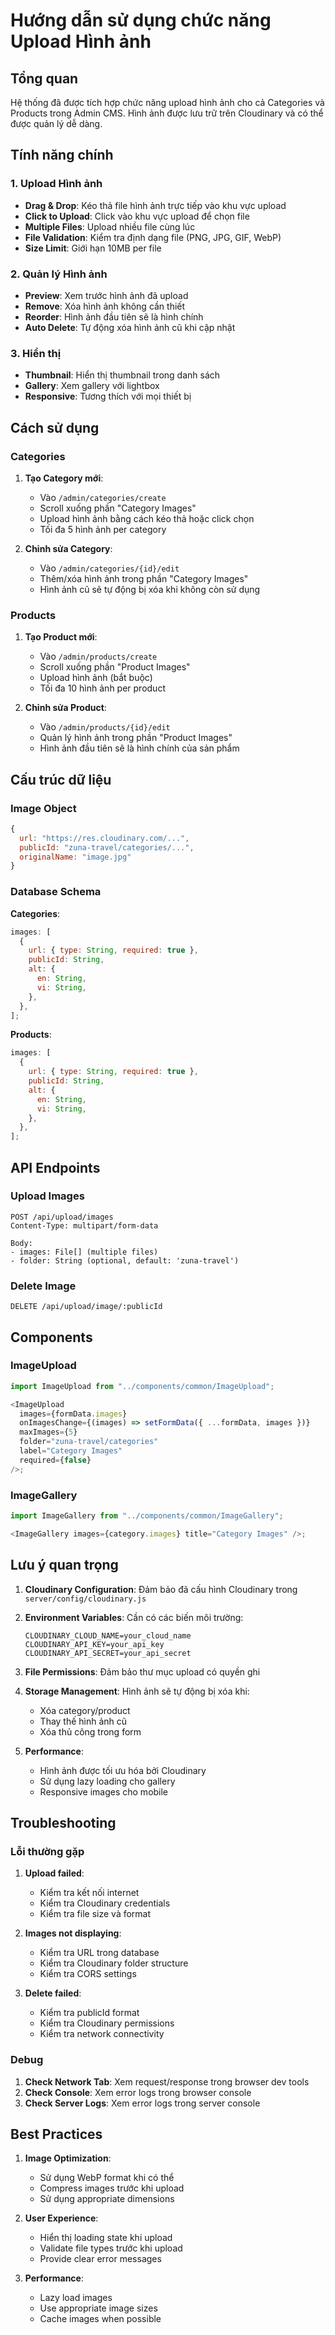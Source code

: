 # Hướng dẫn sử dụng chức năng Upload Hình ảnh

## Tổng quan

Hệ thống đã được tích hợp chức năng upload hình ảnh cho cả Categories và Products trong Admin CMS. Hình ảnh được lưu trữ trên Cloudinary và có thể được quản lý dễ dàng.

## Tính năng chính

### 1. Upload Hình ảnh

- **Drag & Drop**: Kéo thả file hình ảnh trực tiếp vào khu vực upload
- **Click to Upload**: Click vào khu vực upload để chọn file
- **Multiple Files**: Upload nhiều file cùng lúc
- **File Validation**: Kiểm tra định dạng file (PNG, JPG, GIF, WebP)
- **Size Limit**: Giới hạn 10MB per file

### 2. Quản lý Hình ảnh

- **Preview**: Xem trước hình ảnh đã upload
- **Remove**: Xóa hình ảnh không cần thiết
- **Reorder**: Hình ảnh đầu tiên sẽ là hình chính
- **Auto Delete**: Tự động xóa hình ảnh cũ khi cập nhật

### 3. Hiển thị

- **Thumbnail**: Hiển thị thumbnail trong danh sách
- **Gallery**: Xem gallery với lightbox
- **Responsive**: Tương thích với mọi thiết bị

## Cách sử dụng

### Categories

1. **Tạo Category mới**:

   - Vào `/admin/categories/create`
   - Scroll xuống phần "Category Images"
   - Upload hình ảnh bằng cách kéo thả hoặc click chọn
   - Tối đa 5 hình ảnh per category

2. **Chỉnh sửa Category**:
   - Vào `/admin/categories/{id}/edit`
   - Thêm/xóa hình ảnh trong phần "Category Images"
   - Hình ảnh cũ sẽ tự động bị xóa khi không còn sử dụng

### Products

1. **Tạo Product mới**:

   - Vào `/admin/products/create`
   - Scroll xuống phần "Product Images"
   - Upload hình ảnh (bắt buộc)
   - Tối đa 10 hình ảnh per product

2. **Chỉnh sửa Product**:
   - Vào `/admin/products/{id}/edit`
   - Quản lý hình ảnh trong phần "Product Images"
   - Hình ảnh đầu tiên sẽ là hình chính của sản phẩm

## Cấu trúc dữ liệu

### Image Object

```javascript
{
  url: "https://res.cloudinary.com/...",
  publicId: "zuna-travel/categories/...",
  originalName: "image.jpg"
}
```

### Database Schema

**Categories**:

```javascript
images: [
  {
    url: { type: String, required: true },
    publicId: String,
    alt: {
      en: String,
      vi: String,
    },
  },
];
```

**Products**:

```javascript
images: [
  {
    url: { type: String, required: true },
    publicId: String,
    alt: {
      en: String,
      vi: String,
    },
  },
];
```

## API Endpoints

### Upload Images

```
POST /api/upload/images
Content-Type: multipart/form-data

Body:
- images: File[] (multiple files)
- folder: String (optional, default: 'zuna-travel')
```

### Delete Image

```
DELETE /api/upload/image/:publicId
```

## Components

### ImageUpload

```javascript
import ImageUpload from "../components/common/ImageUpload";

<ImageUpload
  images={formData.images}
  onImagesChange={(images) => setFormData({ ...formData, images })}
  maxImages={5}
  folder="zuna-travel/categories"
  label="Category Images"
  required={false}
/>;
```

### ImageGallery

```javascript
import ImageGallery from "../components/common/ImageGallery";

<ImageGallery images={category.images} title="Category Images" />;
```

## Lưu ý quan trọng

1. **Cloudinary Configuration**: Đảm bảo đã cấu hình Cloudinary trong `server/config/cloudinary.js`

2. **Environment Variables**: Cần có các biến môi trường:

   ```
   CLOUDINARY_CLOUD_NAME=your_cloud_name
   CLOUDINARY_API_KEY=your_api_key
   CLOUDINARY_API_SECRET=your_api_secret
   ```

3. **File Permissions**: Đảm bảo thư mục upload có quyền ghi

4. **Storage Management**: Hình ảnh sẽ tự động bị xóa khi:

   - Xóa category/product
   - Thay thế hình ảnh cũ
   - Xóa thủ công trong form

5. **Performance**:
   - Hình ảnh được tối ưu hóa bởi Cloudinary
   - Sử dụng lazy loading cho gallery
   - Responsive images cho mobile

## Troubleshooting

### Lỗi thường gặp

1. **Upload failed**:

   - Kiểm tra kết nối internet
   - Kiểm tra Cloudinary credentials
   - Kiểm tra file size và format

2. **Images not displaying**:

   - Kiểm tra URL trong database
   - Kiểm tra Cloudinary folder structure
   - Kiểm tra CORS settings

3. **Delete failed**:
   - Kiểm tra publicId format
   - Kiểm tra Cloudinary permissions
   - Kiểm tra network connectivity

### Debug

1. **Check Network Tab**: Xem request/response trong browser dev tools
2. **Check Console**: Xem error logs trong browser console
3. **Check Server Logs**: Xem error logs trong server console

## Best Practices

1. **Image Optimization**:

   - Sử dụng WebP format khi có thể
   - Compress images trước khi upload
   - Sử dụng appropriate dimensions

2. **User Experience**:

   - Hiển thị loading state khi upload
   - Validate file types trước khi upload
   - Provide clear error messages

3. **Performance**:
   - Lazy load images
   - Use appropriate image sizes
   - Cache images when possible
